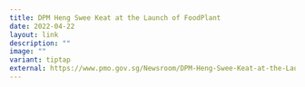 ```yaml
---
title: DPM Heng Swee Keat at the Launch of FoodPlant
date: 2022-04-22
layout: link
description: ""
image: ""
variant: tiptap
external: https://www.pmo.gov.sg/Newsroom/DPM-Heng-Swee-Keat-at-the-Launch-of-FoodPlant
---
```

